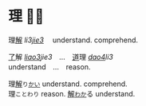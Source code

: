 
# <b>理</b> 🤔💭

理[解]() _li3[jie3]()_ 　understand.&nbsp;comprehend.  

[了]()解 _[liao3]()jie3_　…　[道]()理 _[dao4]()li3_   
understand　…　reason.  


理[解]()`り`[`かい`]() understand. comprehend.   
理`ことわり` reason. [解]()[`わか`]()る understand.   



<!--


<big>論　　论　　📚[侖仑]()　　💬[言讠]()</big>   
<big>[理]()論　[理]()论</big>　_[li˩]() lun˥˩_　　　theory.   
<big>[討]()論　[讨]()论</big>　_[tao˩]() lun˥˩_　　discuss.   

<big>淪　　沦　　📚[侖仑]()　　💦[水氵]()</big>   
<big>淪[落]()　沦[落]()</big>　_lun˧˥ [luo˥˩]()_　　fall / sink.   
<big>淪[為]()　沦[为]()</big>　_lun˧˥ [wei˥˩]()_　　become.   






<big>[緊]()急</big>　_[gin3]()giv2_　urgent. emergency.   
<big>急[劇]()</big>　_giv2[gyh4]()_　sudden. rapid.
-->








